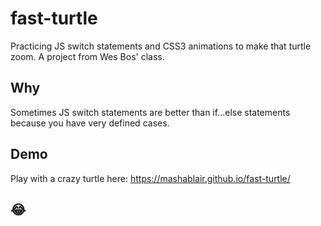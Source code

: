 # fast-turtle
Practicing JS switch statements and CSS3 animations to make that turtle zoom. A project from Wes Bos' class.  

## Why
Sometimes JS switch statements are better than if...else statements because you have very defined cases.  

## Demo
Play with a crazy turtle here: https://mashablair.github.io/fast-turtle/

## 😂
